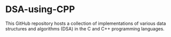 # DSA-using-CPP
This GitHub repository hosts a collection of implementations of various data structures and algorithms (DSA) in the C and C++ programming languages.
